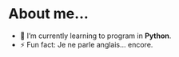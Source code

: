 # About me...

- 🌱 I’m currently learning to program in **Python**.
- ⚡ Fun fact: Je ne parle anglais... encore.
